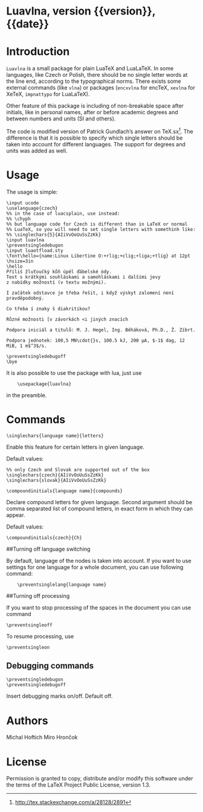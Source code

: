 # Luavlna, version {{version}}, {{date}}

# Introduction

`Luavlna` is a small package for plain LuaTeX and LuaLaTeX. In some languages,
like Czech or Polish, there should be no single letter words at the
line end, according to the typographical norms. There exists some
external commands (like `vlna`) or packages (`encxvlna` for encTeX,
`xevlna` for XeTeX, `impnattypo` for LuaLaTeX).

Other feature of this package is including of non-breakable space after initials,
like in personal names, after or before academic degrees
and between numbers and units (SI and others).

The code is modified version of Patrick Gundlach’s answer on
TeX.sx[^1]. The difference is that it is possible to specify which
single letters should be taken into account for different
languages.
The support for degrees and units was added as well.

# Usage

The usage is simple:

    \input ucode
    \uselanguage{czech}
    %% in the case of luacsplain, use instead:
    %% \chyph
    %% but language code for Czech is different than in LaTeX or normal 
    %% LuaTeX, so you will need to set single letters with somethinh like:
    %% \singlechars{5}{AIiVvOoUuSsZzKk}
    \input luavlna
    \preventsingledebugon
    \input luaotfload.sty
    \font\hello={name:Linux Libertine O:+rlig;+clig;+liga;+tlig} at 12pt 
    \hsize=3in
    \hello
    Příliš žluťoučký kůň úpěl ďábelské ódy. 
    Text s krátkými souhláskami a samohláskami i dalšími jevy 
    z nabídky možností (v textu možnými). 
    
    I začátek odstavce je třeba řešit, i když výskyt zalomení není pravděpodobný.
    
    Co třeba í znaky š diakritikou?
    
    Různé možnosti [v závorkách <i jiných znacích

    Podpora iniciál a titulů: M. J. Hegel, Ing. Běháková, Ph.D., Ž. Zíbrt.

    Podpora jednotek: 100,5 MN\cdot{}s, 100.5 kJ, 200 µA, $-1$ dag, 12 MiB, 1 m$^3$/s.

    \preventsingledebugoff
    \bye


It is also possible to use the package with lua, just use

        \usepackage{luavlna}

in the preamble.

# Commands

    \singlechars{language name}{letters} 

Enable this feature for certain letters in given language. 

Default values:

    %% only Czech and Slovak are supported out of the box
    \singlechars{czech}{AIiVvOoUuSsZzKk}
    \singlechars{slovak}{AIiVvOoUuSsZzKk}

    \compoundinitials{language name}{compounds}

Declare compound letters for given language. Second argument should be comma 
separated list of compound letters, in exact form in which they can appear.

Default values:

    \compoundinitials{czech}{Ch}

##Turning off language switching

By default, language of the nodes is taken into account. If you want to use
settings for one language for a whole document, you can use following command:

    	\preventsinglelang{language name}

##Turning off processing

If you want to stop processing of the spaces in the document you can use
command

    \preventsingleoff

To resume processing, use

    \preventsingleon

## Debugging commands 

    \preventsingledebugon
    \preventsingledebugoff

Insert debugging marks on/off. Default off.

# Authors

Michal Hoftich
Miro Hrončok

# License

Permission is granted to copy, distribute and/or modify this software
under the terms of the LaTeX Project Public License, version 1.3.

[^1]:
    <http://tex.stackexchange.com/a/28128/2891>
